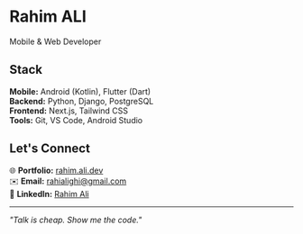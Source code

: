 # Rahim ALI
Mobile & Web Developer

## Stack
**Mobile:** Android (Kotlin), Flutter (Dart)  
**Backend:** Python, Django, PostgreSQL  
**Frontend:** Next.js, Tailwind CSS  
**Tools:** Git, VS Code, Android Studio

## Let's Connect
🌐 **Portfolio:** [rahim.ali.dev](https://rahim-ali-dev.vercel.app/)  
✉️ **Email:** [rahialighi@gmail.com](mailto:rahialighi@gmail.com)  
🔗 **LinkedIn:** [Rahim Ali](http://www.linkedin.com/in/rahim-ali-a6003226b)

---
*"Talk is cheap. Show me the code."*
